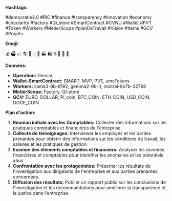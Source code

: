 

**Hashtags:**

#democratie2.0 #RIC #finance #transparency #innovation #economy #circularity #factory #Qi_store #SmartContract #CVNU #Wallet #PVT #Token #Workers #MetierScope #planDeTravail #Vision #Items #GCV #Projets

**Emoji:**

💰 🗳️ 📈 🌎 🤖 💡 🔄 🏭 🛍️ ⛓️ 🔐 🧠 🤝  

**Données:**

* **Operation:** Gemini
* **Wallet-SmartContract:** SMART, MVP, PVT, umcTokens
* **Workers:** llama3-8b-8192, gemma2-9b-it, mixtral-8x7b-32768
* **MetierScope:** Factory, QI-store
* **GCV:** EURO, DOLLAR, Pi_coin, BTC_COIN, ETH_COIN, USD_COIN, DOGE_COIN

**Plan d'action:**

1. **Réunion initiale avec les Comptables:** Collecter des informations sur les pratiques comptables et financières de l'entreprise.
2. **Collecte de témoignages:** Interviewer les employés et les parties prenantes pour obtenir des informations sur les conditions de travail, les salaires et les pratiques de gestion.
3. **Examen des éléments comptables et financiers:** Analyser les données financières et comptables pour identifier les anomalies et les potentiels abus.
4. **Confrontation avec les protagonistes:** Présenter les résultats de l'investigation aux dirigeants de l'entreprise et aux parties prenantes concernées.
5. **Diffusion des résultats:** Publier un rapport public sur les conclusions de l'investigation et les recommandations pour améliorer la transparence et la justice dans l'entreprise.



